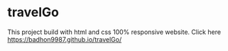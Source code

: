 # travelGo
This project build with html and css
100% responsive website.  Click here https://badhon9987.github.io/travelGo/
